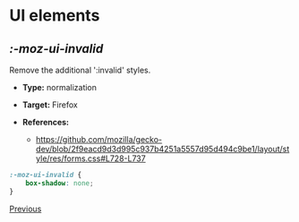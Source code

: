# UI elements

## *:-moz-ui-invalid*

Remove the additional ':invalid' styles.

* **Type:** normalization
* **Target:** Firefox

* **References:**
    * https://github.com/mozilla/gecko-dev/blob/2f9eacd9d3d995c937b4251a5557d95d494c9be1/layout/style/res/forms.css#L728-L737

```scss
:-moz-ui-invalid {
	box-shadow: none;
}
```

[Previous](index.md)